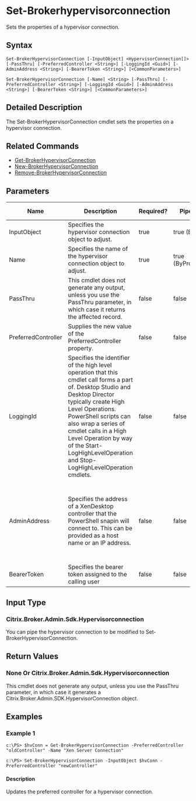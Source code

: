 ﻿
# Set-Brokerhypervisorconnection
Sets the properties of a hypervisor connection.
## Syntax
```
Set-BrokerHypervisorConnection [-InputObject] <HypervisorConnection[]> [-PassThru] [-PreferredController <String>] [-LoggingId <Guid>] [-AdminAddress <String>] [-BearerToken <String>] [<CommonParameters>]

Set-BrokerHypervisorConnection [-Name] <String> [-PassThru] [-PreferredController <String>] [-LoggingId <Guid>] [-AdminAddress <String>] [-BearerToken <String>] [<CommonParameters>]
```
## Detailed Description
The Set-BrokerHypervisorConnection cmdlet sets the properties on a hypervisor connection.


## Related Commands

* [Get-BrokerHypervisorConnection](./Get-BrokerHypervisorConnection/)
* [New-BrokerHypervisorConnection](./New-BrokerHypervisorConnection/)
* [Remove-BrokerHypervisorConnection](./Remove-BrokerHypervisorConnection/)
## Parameters
| Name   | Description | Required? | Pipeline Input | Default Value |
| --- | --- | --- | --- | --- |
| InputObject | Specifies the hypervisor connection object to adjust. | true | true (ByValue) |  |
| Name | Specifies the name of the hypervisor connection object to adjust. | true | true (ByPropertyName) |  |
| PassThru | This cmdlet does not generate any output, unless you use the PassThru parameter, in which case it returns the affected record. | false | false | False |
| PreferredController | Supplies the new value of the PreferredController property. | false | false |  |
| LoggingId | Specifies the identifier of the high level operation that this cmdlet call forms a part of. Desktop Studio and Desktop Director typically create High Level Operations. PowerShell scripts can also wrap a series of cmdlet calls in a High Level Operation by way of the Start-LogHighLevelOperation and Stop-LogHighLevelOperation cmdlets. | false | false |  |
| AdminAddress | Specifies the address of a XenDesktop controller that the PowerShell snapin will connect to. This can be provided as a host name or an IP address. | false | false | Localhost. Once a value is provided by any cmdlet, this value will become the default. |
| BearerToken | Specifies the bearer token assigned to the calling user | false | false |  |

## Input Type

### Citrix.Broker.Admin.Sdk.Hypervisorconnection
You can pipe the hypervisor connection to be modified to Set-BrokerHypervisorConnection.
## Return Values

### None Or Citrix.Broker.Admin.Sdk.Hypervisorconnection
This cmdlet does not generate any output, unless you use the PassThru parameter, in which case it generates a Citrix.Broker.Admin.SDK.HypervisorConnection object.
## Examples

### Example 1
```
c:\PS> $hvConn = Get-BrokerHypervisorConnection -PreferredController "oldController" -Name "Xen Server Connection"

c:\PS> Set-BrokerHypervisorConnection -InputObject $hvConn -PreferredController "newController"
```
#### Description
Updates the preferred controller for a hypervisor connection.
